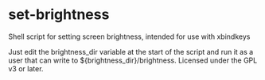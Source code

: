 # set-brightness
Shell script for setting screen brightness, intended for use with xbindkeys

Just edit the brightness_dir variable at the start of the script and run it as
a user that can write to ${brightness_dir}/brightness. Licensed under the GPL
v3 or later.
